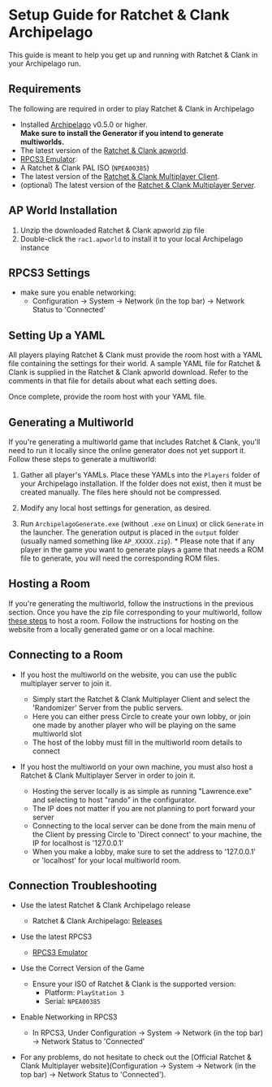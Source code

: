 # Setup Guide for Ratchet & Clank Archipelago

This guide is meant to help you get up and running with Ratchet & Clank in your Archipelago run.

## Requirements

The following are required in order to play Ratchet & Clank in Archipelago

- Installed [Archipelago](https://github.com/ArchipelagoMW/Archipelago/releases) v0.5.0 or higher.\
   **Make sure to install the Generator if you intend to generate multiworlds.**
- The latest version of the [Ratchet & Clank apworld](https://github.com/Panda291/Archipelago/releases).
- [RPCS3 Emulator](https://rpcs3.net/download).
- A Ratchet & Clank PAL ISO (`NPEA00385`)
- The latest version of the [Ratchet & Clank Multiplayer Client](https://github.com/bordplate/rac1-multiplayer/releases).
- (optional) The latest version of the [Ratchet & Clank Multiplayer Server](https://github.com/bordplate/Lawrence/releases).

## AP World Installation

1. Unzip the downloaded Ratchet & Clank apworld zip file
2. Double-click the `rac1.apworld` to install it to your local Archipelago instance

## RPCS3 Settings
- make sure you enable networking:
    - Configuration -> System -> Network (in the top bar) -> Network Status to 'Connected'

## Setting Up a YAML

All players playing Ratchet & Clank must provide the room host with a YAML file containing the settings for their world.
A sample YAML file for Ratchet & Clank is supplied in the Ratchet & Clank apworld download. Refer to the comments in that file for details about what each setting does.

Once complete, provide the room host with your YAML file.

## Generating a Multiworld

If you're generating a multiworld game that includes Ratchet & Clank, you'll need to run it locally since the online
generator does not yet support it. Follow these steps to generate a multiworld:

1. Gather all player's YAMLs. Place these YAMLs into the `Players` folder of your Archipelago installation. If the
   folder does not exist, then it must be created manually. The files here should not be compressed.

2. Modify any local host settings for generation, as desired.

3. Run `ArchipelagoGenerate.exe` (without `.exe` on Linux) or click `Generate` in the launcher. The generation output
   is placed in the `output` folder (usually named something like `AP_XXXXX.zip`). \* Please note that if any player in the game you want to generate plays a game that needs a ROM file to generate,
   you will need the corresponding ROM files.

## Hosting a Room

If you're generating the multiworld, follow the instructions in the previous section.
Once you have the zip file corresponding to your multiworld, follow [these steps](https://archipelago.gg/tutorial/Archipelago/setup/en#hosting-an-archipelago-server) to host a room.
Follow the instructions for hosting on the website from a locally generated game or on a local machine.

## Connecting to a Room

- If you host the multiworld on the website, you can use the public multiplayer server to join it.
  - Simply start the Ratchet & Clank Multiplayer Client and select the 'Randomizer' Server from the public servers.
  - Here you can either press Circle to create your own lobby, or join one made by another player who will be playing on the same multiworld slot
  - The host of the lobby must fill in the multiworld room details to connect

- If you host the multiworld on your own machine, you must also host a Ratchet & Clank Multiplayer Server in order to join it.
  - Hosting the server locally is as simple as running "Lawrence.exe" and selecting to host "rando" in the configurator.
  - The IP does not matter if you are not planning to port forward your server
  - Connecting to the local server can be done from the main menu of the Client by pressing Circle to 'Direct connect' to your machine, the IP for localhost is '127.0.0.1'
  - When you make a lobby, make sure to set the address to '127.0.0.1' or 'localhost' for your local multiworld room.

## Connection Troubleshooting

- Use the latest Ratchet & Clank Archipelago release

  - Ratchet & Clank Archipelago: [Releases](https://github.com/Panda291/Archipelago/releases)

- Use the latest RPCS3

  - [RPCS3 Emulator](https://rpcs3.net/download)

- Use the Correct Version of the Game

  - Ensure your ISO of Ratchet & Clank is the supported version:
    - Platform: `PlayStation 3`
    - Serial: `NPEA00385`


- Enable Networking in RPCS3
  - In RPCS3, Under Configuration -> System -> Network (in the top bar) -> Network Status to 'Connected'

- For any problems, do not hesitate to check out the [Official Ratchet & Clank Multiplayer website](Configuration -> System -> Network (in the top bar) -> Network Status to 'Connected').